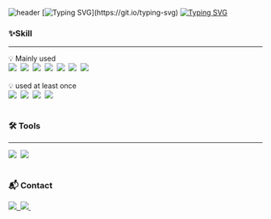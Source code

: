 ![header](https://capsule-render.vercel.app/api?type=waving&color=6994CDEE&text=&animation=twinkling&height=80)
[![Typing SVG](https://readme-typing-svg.demolab.com?font=Fira+Code&weight=500&size=45&duration=1&repeat=false&color=6994CDEE&center=false&vCenter=false&multiline=true&width=1000&height=60&lines=Welcome+to+HYEIN's+GitHub!)](https://git.io/typing-svg)
[![Typing SVG](https://readme-typing-svg.demolab.com?font=Fira+Code&weight=500&size=18&duration=1&repeat=false&color=6994CDEE&center=false&vCenter=false&multiline=true&width=1000&height=60&lines=I'm+a+developer+who+wants+to+improve+people's+lives+with+better+technology)](https://git.io/typing-svg)


<h3>✨Skill</h3>
<hr>
<div>
  <div>💡 Mainly used</div>
  <img src="https://img.shields.io/badge/python-3670A0?style=for-the-badge&logo=python&logoColor=ffdd54" />&nbsp
  <img src="https://img.shields.io/badge/c++-00599C?style=for-the-badge&logo=cplusplus&logoColor=white" />&nbsp
  <img src="https://img.shields.io/badge/Java-007396.svg?style=for-the-badge&logo=java&logoColor=white" />&nbsp
  <img src="https://img.shields.io/badge/Spring-6DB33F?style=for-the-badge&logo=Spring&logoColor=white" />&nbsp
  <img src="https://img.shields.io/badge/gnubash-000000?style=for-the-badge&logo=gnubash&logoColor=white" />&nbsp
  <img src="https://img.shields.io/badge/Jenkins-D24939?style=for-the-badge&logo=Jenkins&logoColor=white" />&nbsp
  <img src="https://img.shields.io/badge/Mysql-4479A1?style=for-the-badge&logo=Mysql&amp&logoColor=white" />&nbsp
</div>

<br>

<div>
  <div>💡 used at least once</div>
  <img src="https://img.shields.io/badge/amazon-FF9900?style=for-the-badge&logo=amazon&logoColor=white" />&nbsp
  <img src="https://img.shields.io/badge/javascript-F7DF1E.svg?style=for-the-badge&logo=javascript&logoColor=20232a" />&nbsp
  <img src="https://img.shields.io/badge/html5-E34F26.svg?style=for-the-badge&logo=html5&logoColor=white" />&nbsp
  <img src="https://img.shields.io/badge/CSS3-1572B6?style=for-the-badge&logo=CSS3&logoColor=white" />&nbsp
</div>

<br>
<h3>🛠 Tools </h3>
<hr>
<div>
  <img src="https://img.shields.io/badge/VSCode-2C2C32.svg?style=for-the-badge&logo=visual-studio-code&logoColor=22ABF3" />&nbsp
  <img src="https://img.shields.io/badge/intellijidea-000000.svg?style=for-the-badge&logo=intellijidea&logoColor=white" />&nbsp
</div>

<br>

<h3>📬 Contact</h3>
<div>
  <a href="hil679922@gmail.com">
    <img
      src="https://img.shields.io/badge/hil679922@gmail.com-EA4335?style=for-the-badge&logo=gamil&logoColor=white"/>&nbsp
  </a>
  <a href="">
   <img src="https://img.shields.io/badge/Notion-F3F3F3.svg?style=for-the-badge&logo=notion&logoColor=black" />&nbsp
  </a>
</div>

<!--
<h3>🛠 Tools 🛠</h3>
<hr>
<div>
  <img src="https://img.shields.io/badge/git-F05033.svg?style=for-the-badge&logo=git&logoColor=white" />&nbsp
  <img src="https://img.shields.io/badge/github-181717.svg?style=for-the-badge&logo=github&logoColor=white" />&nbsp
</div>

<br>

<div align="center">
  <img src="https://img.shields.io/badge/VSCode-2C2C32.svg?style=for-the-badge&logo=visual-studio-code&logoColor=22ABF3" />&nbsp
  <img src="https://img.shields.io/badge/IntelliJ-000000.svg?style=for-the-badge&logo=IntelliJ&logoColor=000000" />&nbsp
</div>
-->
